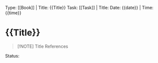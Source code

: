 Type: [[Book]] | Title: {{Title}}
Task: [[Task]] | Title: 
Date: {{date}} | Time: {{time}}

# {{Title}}












> [!NOTE] Title
> References


Status: 